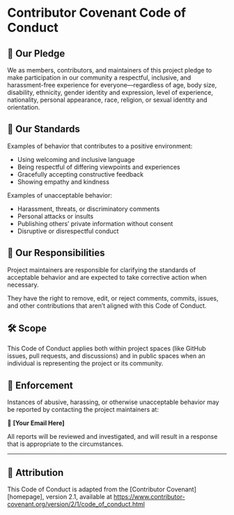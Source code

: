 # Contributor Covenant Code of Conduct

## 💫 Our Pledge

We as members, contributors, and maintainers of this project pledge to make participation in our community a respectful, inclusive, and harassment-free experience for everyone—regardless of age, body size, disability, ethnicity, gender identity and expression, level of experience, nationality, personal appearance, race, religion, or sexual identity and orientation.

## 🤝 Our Standards

Examples of behavior that contributes to a positive environment:
- Using welcoming and inclusive language
- Being respectful of differing viewpoints and experiences
- Gracefully accepting constructive feedback
- Showing empathy and kindness

Examples of unacceptable behavior:
- Harassment, threats, or discriminatory comments
- Personal attacks or insults
- Publishing others’ private information without consent
- Disruptive or disrespectful conduct

## 👥 Our Responsibilities

Project maintainers are responsible for clarifying the standards of acceptable behavior and are expected to take corrective action when necessary.

They have the right to remove, edit, or reject comments, commits, issues, and other contributions that aren’t aligned with this Code of Conduct.

## 🛠️ Scope

This Code of Conduct applies both within project spaces (like GitHub issues, pull requests, and discussions) and in public spaces when an individual is representing the project or its community.

## 🚨 Enforcement

Instances of abusive, harassing, or otherwise unacceptable behavior may be reported by contacting the project maintainers at:

📧 **[Your Email Here]**

All reports will be reviewed and investigated, and will result in a response that is appropriate to the circumstances.

---

## 🙏 Attribution

This Code of Conduct is adapted from the [Contributor Covenant][homepage], version 2.1, available at https://www.contributor-covenant.org/version/2/1/code_of_conduct.html

